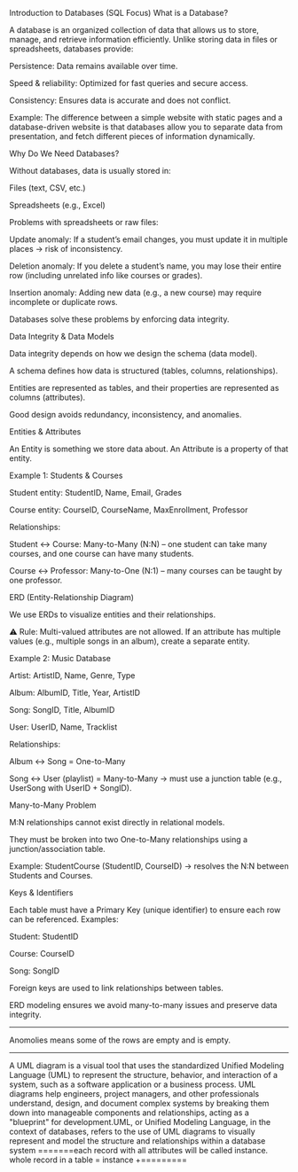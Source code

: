 Introduction to Databases (SQL Focus)
What is a Database?

A database is an organized collection of data that allows us to store, manage, and retrieve information efficiently. Unlike storing data in files or spreadsheets, databases provide:

Persistence: Data remains available over time.

Speed & reliability: Optimized for fast queries and secure access.

Consistency: Ensures data is accurate and does not conflict.

Example:
The difference between a simple website with static pages and a database-driven website is that databases allow you to separate data from presentation, and fetch different pieces of information dynamically.

Why Do We Need Databases?

Without databases, data is usually stored in:

Files (text, CSV, etc.)

Spreadsheets (e.g., Excel)

Problems with spreadsheets or raw files:

Update anomaly: If a student’s email changes, you must update it in multiple places → risk of inconsistency.

Deletion anomaly: If you delete a student’s name, you may lose their entire row (including unrelated info like courses or grades).

Insertion anomaly: Adding new data (e.g., a new course) may require incomplete or duplicate rows.

Databases solve these problems by enforcing data integrity.

Data Integrity & Data Models

Data integrity depends on how we design the schema (data model).

A schema defines how data is structured (tables, columns, relationships).

Entities are represented as tables, and their properties are represented as columns (attributes).

Good design avoids redundancy, inconsistency, and anomalies.

Entities & Attributes

An Entity is something we store data about.
An Attribute is a property of that entity.

Example 1: Students & Courses

Student entity: StudentID, Name, Email, Grades

Course entity: CourseID, CourseName, MaxEnrollment, Professor

Relationships:

Student ↔ Course: Many-to-Many (N:N) – one student can take many courses, and one course can have many students.

Course ↔ Professor: Many-to-One (N:1) – many courses can be taught by one professor.

ERD (Entity-Relationship Diagram)

We use ERDs to visualize entities and their relationships.

⚠️ Rule: Multi-valued attributes are not allowed.
If an attribute has multiple values (e.g., multiple songs in an album), create a separate entity.

Example 2: Music Database

Artist: ArtistID, Name, Genre, Type

Album: AlbumID, Title, Year, ArtistID

Song: SongID, Title, AlbumID

User: UserID, Name, Tracklist

Relationships:

Album ↔ Song = One-to-Many

Song ↔ User (playlist) = Many-to-Many → must use a junction table (e.g., UserSong with UserID + SongID).

Many-to-Many Problem

M:N relationships cannot exist directly in relational models.

They must be broken into two One-to-Many relationships using a junction/association table.

Example:
StudentCourse (StudentID, CourseID) → resolves the N:N between Students and Courses.

Keys & Identifiers

Each table must have a Primary Key (unique identifier) to ensure each row can be referenced.
Examples:

Student: StudentID

Course: CourseID

Song: SongID

Foreign keys are used to link relationships between tables.


ERD modeling ensures we avoid many-to-many issues and preserve data integrity.

------------------------------------
Anomolies means some of the rows are empty and is empty.

------------------------
A UML diagram is a visual tool that uses the standardized Unified Modeling Language (UML) to represent the structure, behavior, and interaction of a system, such as a software application or a business process. UML diagrams help engineers, project managers, and other professionals understand, design, and document complex systems by breaking them down into manageable components and relationships, acting as a "blueprint" for development.UML, or Unified Modeling Language, in the context of databases, refers to the use of UML diagrams to visually represent and model the structure and relationships within a database system
=======each record with all attributes will be  called instance. 
whole record in a table = instance 
+=========
